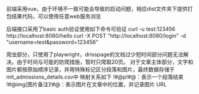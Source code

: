 前端采用vue，由于环境不一致可能会导致的启动问题，相应dist文件夹下提供打包结果代码，可以使用任意web服务浏览

后端接口采用了basic auth验证使用如下命令可验证
curl -u test:123456 http://localhost:8080/hello 
curl -X POST "http://localhost:8080/login" -d "username=test&password=123456"

爬虫部分，只使用了playwright，drisspage的文档过少短时间部分问题无法解决。由于时间与可能的防爬措施，暂时只爬取20页。
对于文章主体部分，文字和图片都按原始顺序记录，并用特殊标记区分段落和图片，最终数据存储于mit_admissions_details.csv中
映射关系如下
!#@p!#@：表示一个段落结束
!#@img[图片备注]!#@：表示图片在文章中的位置，并记录图片 URL

